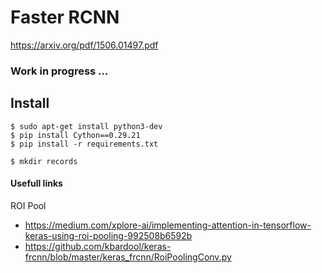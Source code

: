 # Faster RCNN
https://arxiv.org/pdf/1506.01497.pdf

### Work in progress ...


## Install

```
$ sudo apt-get install python3-dev
$ pip install Cython==0.29.21
$ pip install -r requirements.txt
```

```
$ mkdir records
```


#### Usefull links

ROI Pool
- https://medium.com/xplore-ai/implementing-attention-in-tensorflow-keras-using-roi-pooling-992508b6592b
- https://github.com/kbardool/keras-frcnn/blob/master/keras_frcnn/RoiPoolingConv.py
